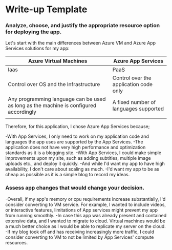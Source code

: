 # Write-up Template

### Analyze, choose, and justify the appropriate resource option for deploying the app.

Let's start with the main differences between Azure VM and Azure App Services solutions for my app:

| Azure Virtual Machines     | Azure App Services |
| ----------- | ----------- |
| Iaas     | PaaS     |
| Control over OS and the Infrastructure  | Control over the application code only      |
| Any programming language can be used as long as the machine is configured accordingly  | A fixed number of languages supported   |
|   |    |


Therefore, for this application, I chose Azure App Services because;

-With App Services, I only need to work on my application code and languages the app uses are supported by the App Services.
-The application does not have very high performance and optimization standards as it is a blogging site.
-With App Services, I could make simple improvements upon my site, such as adding subtitles, multiple image uploads etc., and deploy it quickly.
-And while I'd want my app to have high availability, I don't care about scaling as much.
-I'd want my app to be as cheap as possible as it is a simple blog to record my ideas.

### Assess app changes that would change your decision.

-Overall, if my app's memory or cpu requirements increase substantially, I'd consider converting to VM service. For example, I wanted to include videos, or interactive features, limitations of App services might prevent my app from running smoothly. 
-In case this app was already present and contained extensive data, and I wanted to migrate to cloud. Virtual machines would be a much better choice as I would be able to replicate my server on the cloud.
-If my blog took off and has receiving increasingly more traffic, I could consider converting to VM to not be limited by App Services' compute resources.

